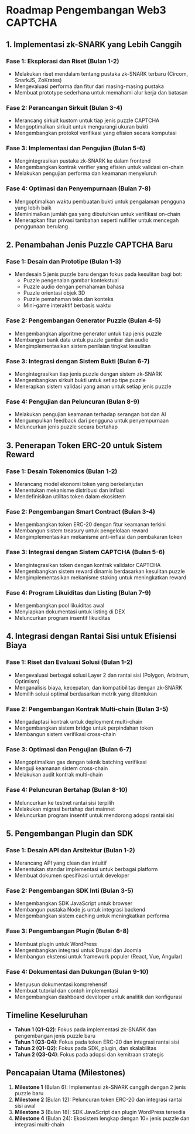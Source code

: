 # Roadmap Pengembangan Web3 CAPTCHA

## 1. Implementasi zk-SNARK yang Lebih Canggih

### Fase 1: Eksplorasi dan Riset (Bulan 1-2)

- Melakukan riset mendalam tentang pustaka zk-SNARK terbaru (Circom, SnarkJS, ZoKrates)
- Mengevaluasi performa dan fitur dari masing-masing pustaka
- Membuat prototype sederhana untuk memahami alur kerja dan batasan

### Fase 2: Perancangan Sirkuit (Bulan 3-4)

- Merancang sirkuit kustom untuk tiap jenis puzzle CAPTCHA
- Mengoptimalkan sirkuit untuk mengurangi ukuran bukti
- Mengembangkan protokol verifikasi yang efisien secara komputasi

### Fase 3: Implementasi dan Pengujian (Bulan 5-6)

- Mengintegrasikan pustaka zk-SNARK ke dalam frontend
- Mengembangkan kontrak verifier yang efisien untuk validasi on-chain
- Melakukan pengujian performa dan keamanan menyeluruh

### Fase 4: Optimasi dan Penyempurnaan (Bulan 7-8)

- Mengoptimalkan waktu pembuatan bukti untuk pengalaman pengguna yang lebih baik
- Meminimalkan jumlah gas yang dibutuhkan untuk verifikasi on-chain
- Menerapkan fitur privasi tambahan seperti nullifier untuk mencegah penggunaan berulang

## 2. Penambahan Jenis Puzzle CAPTCHA Baru

### Fase 1: Desain dan Prototipe (Bulan 1-3)

- Mendesain 5 jenis puzzle baru dengan fokus pada kesulitan bagi bot:
  - Puzzle pengenalan gambar kontekstual
  - Puzzle audio dengan pemahaman bahasa
  - Puzzle orientasi objek 3D
  - Puzzle pemahaman teks dan konteks
  - Mini-game interaktif berbasis waktu

### Fase 2: Pengembangan Generator Puzzle (Bulan 4-5)

- Mengembangkan algoritme generator untuk tiap jenis puzzle
- Membangun bank data untuk puzzle gambar dan audio
- Mengimplementasikan sistem penilaian tingkat kesulitan

### Fase 3: Integrasi dengan Sistem Bukti (Bulan 6-7)

- Mengintegrasikan tiap jenis puzzle dengan sistem zk-SNARK
- Mengembangkan sirkuit bukti untuk setiap tipe puzzle
- Menerapkan sistem validasi yang aman untuk setiap jenis puzzle

### Fase 4: Pengujian dan Peluncuran (Bulan 8-9)

- Melakukan pengujian keamanan terhadap serangan bot dan AI
- Mengumpulkan feedback dari pengguna untuk penyempurnaan
- Meluncurkan jenis puzzle secara bertahap

## 3. Penerapan Token ERC-20 untuk Sistem Reward

### Fase 1: Desain Tokenomics (Bulan 1-2)

- Merancang model ekonomi token yang berkelanjutan
- Menentukan mekanisme distribusi dan inflasi
- Mendefinisikan utilitas token dalam ekosistem

### Fase 2: Pengembangan Smart Contract (Bulan 3-4)

- Mengembangkan token ERC-20 dengan fitur keamanan terkini
- Membangun sistem treasury untuk pengelolaan reward
- Mengimplementasikan mekanisme anti-inflasi dan pembakaran token

### Fase 3: Integrasi dengan Sistem CAPTCHA (Bulan 5-6)

- Mengintegrasikan token dengan kontrak validator CAPTCHA
- Mengembangkan sistem reward dinamis berdasarkan kesulitan puzzle
- Mengimplementasikan mekanisme staking untuk meningkatkan reward

### Fase 4: Program Likuiditas dan Listing (Bulan 7-9)

- Mengembangkan pool likuiditas awal
- Menyiapkan dokumentasi untuk listing di DEX
- Meluncurkan program insentif likuiditas

## 4. Integrasi dengan Rantai Sisi untuk Efisiensi Biaya

### Fase 1: Riset dan Evaluasi Solusi (Bulan 1-2)

- Mengevaluasi berbagai solusi Layer 2 dan rantai sisi (Polygon, Arbitrum, Optimism)
- Menganalisis biaya, kecepatan, dan kompatibilitas dengan zk-SNARK
- Memilih solusi optimal berdasarkan metrik yang ditentukan

### Fase 2: Pengembangan Kontrak Multi-chain (Bulan 3-5)

- Mengadaptasi kontrak untuk deployment multi-chain
- Mengembangkan sistem bridge untuk perpindahan token
- Membangun sistem verifikasi cross-chain

### Fase 3: Optimasi dan Pengujian (Bulan 6-7)

- Mengoptimalkan gas dengan teknik batching verifikasi
- Menguji keamanan sistem cross-chain
- Melakukan audit kontrak multi-chain

### Fase 4: Peluncuran Bertahap (Bulan 8-10)

- Meluncurkan ke testnet rantai sisi terpilih
- Melakukan migrasi bertahap dari mainnet
- Meluncurkan program insentif untuk mendorong adopsi rantai sisi

## 5. Pengembangan Plugin dan SDK

### Fase 1: Desain API dan Arsitektur (Bulan 1-2)

- Merancang API yang clean dan intuitif
- Menentukan standar implementasi untuk berbagai platform
- Membuat dokumen spesifikasi untuk developer

### Fase 2: Pengembangan SDK Inti (Bulan 3-5)

- Mengembangkan SDK JavaScript untuk browser
- Membangun pustaka Node.js untuk integrasi backend
- Mengembangkan sistem caching untuk meningkatkan performa

### Fase 3: Pengembangan Plugin (Bulan 6-8)

- Membuat plugin untuk WordPress
- Mengembangkan integrasi untuk Drupal dan Joomla
- Membangun ekstensi untuk framework populer (React, Vue, Angular)

### Fase 4: Dokumentasi dan Dukungan (Bulan 9-10)

- Menyusun dokumentasi komprehensif
- Membuat tutorial dan contoh implementasi
- Mengembangkan dashboard developer untuk analitik dan konfigurasi

## Timeline Keseluruhan

- **Tahun 1 (Q1-Q2)**: Fokus pada implementasi zk-SNARK dan pengembangan jenis puzzle baru
- **Tahun 1 (Q3-Q4)**: Fokus pada token ERC-20 dan integrasi rantai sisi
- **Tahun 2 (Q1-Q2)**: Fokus pada SDK, plugin, dan skalabilitas
- **Tahun 2 (Q3-Q4)**: Fokus pada adopsi dan kemitraan strategis

## Pencapaian Utama (Milestones)

1. **Milestone 1** (Bulan 6): Implementasi zk-SNARK canggih dengan 2 jenis puzzle baru
2. **Milestone 2** (Bulan 12): Peluncuran token ERC-20 dan integrasi rantai sisi awal
3. **Milestone 3** (Bulan 18): SDK JavaScript dan plugin WordPress tersedia
4. **Milestone 4** (Bulan 24): Ekosistem lengkap dengan 10+ jenis puzzle dan integrasi multi-chain
